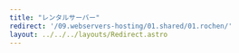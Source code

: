 ```yaml
---
title: "レンタルサーバー"
redirect: '/09.webservers-hosting/01.shared/01.rochen/'
layout: ../../../layouts/Redirect.astro
---
```

